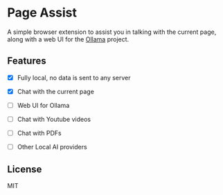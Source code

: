# Page Assist

A simple browser extension to assist you in talking with the current page, along with a web UI for the [Ollama](https://github.com/ollama/ollama) project.


## Features

- [X] Fully local, no data is sent to any server
- [x] Chat with the current page 
- [ ] Web UI for Ollama
- [ ] Chat with Youtube videos
- [ ] Chat with PDFs
- [ ] Other Local AI providers


## License

MIT